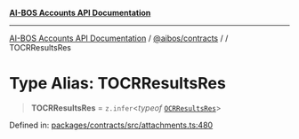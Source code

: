 [**AI-BOS Accounts API Documentation**](../../../README.md)

***

[AI-BOS Accounts API Documentation](../../../README.md) / [@aibos/contracts](../README.md) / [](../README.md) / TOCRResultsRes

# Type Alias: TOCRResultsRes

> **TOCRResultsRes** = `z.infer`\<*typeof* [`OCRResultsRes`](../variables/OCRResultsRes.md)\>

Defined in: [packages/contracts/src/attachments.ts:480](https://github.com/pohlai88/accounts/blob/48103fb36d28b2b9bfb33472b6de2f719773cde9/packages/contracts/src/attachments.ts#L480)
